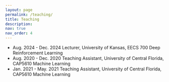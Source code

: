 ```yaml
---
layout: page
permalink: /teaching/
title: Teaching
description: 
nav: true
nav_order: 4
---
```


- Aug. 2024 - Dec. 2024 Lecturer, University of Kansas, EECS 700 Deep Reinforcement Learning
- Aug. 2020 - Dec. 2020 Teaching Assistant, University of Central Florida, CAP5610 Machine Learning
- Jan. 2021 - May. 2021 Teaching Assistant, University of Central Florida, CAP5610 Machine Learning
